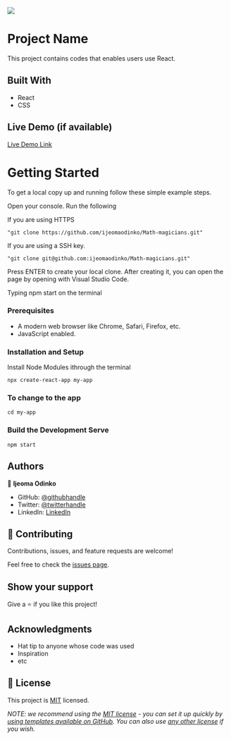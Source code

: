 ![](https://img.shields.io/badge/Microverse-blueviolet)

# Project Name

This project contains codes that enables users use React. 

## Built With
 - React 
 - CSS

## Live Demo (if available)

[Live Demo Link](https://livedemo.com)


# Getting Started

To get a local copy up and running follow these simple example steps.

Open your console. Run the following 

If you are using HTTPS

    "git clone https://github.com/ijeomaodinko/Math-magicians.git" 

If you are using a SSH key.

    "git clone git@github.com:ijeomaodinko/Math-magicians.git" 


Press ENTER to create your local clone. After creating it, you can open the page by opening with Visual Studio Code. 


Typing npm start on the terminal


### Prerequisites
- A modern web browser like Chrome, Safari, Firefox, etc.
- JavaScript enabled.


### Installation and Setup
Install Node Modules ithrough the terminal 

    npx create-react-app my-app

### To change to the app 

    cd my-app

### Build the Development Serve 

    npm start

## Authors

👤 **Ijeoma Odinko**

- GitHub: [@githubhandle](https://github.com/ijeomaodinko)
- Twitter: [@twitterhandle](https://twitter.com/iodinko)
- LinkedIn: [LinkedIn](https://linkedin.com/in/ijeomaodinko)



## 🤝 Contributing

Contributions, issues, and feature requests are welcome!

Feel free to check the [issues page](../../issues/).


## Show your support

Give a ⭐️ if you like this project!


## Acknowledgments

- Hat tip to anyone whose code was used
- Inspiration
- etc

## 📝 License

This project is [MIT](./LICENSE) licensed.

_NOTE: we recommend using the [MIT license](https://choosealicense.com/licenses/mit/) - you can set it up quickly by [using templates available on GitHub](https://docs.github.com/en/communities/setting-up-your-project-for-healthy-contributions/adding-a-license-to-a-repository). You can also use [any other license](https://choosealicense.com/licenses/) if you wish._
